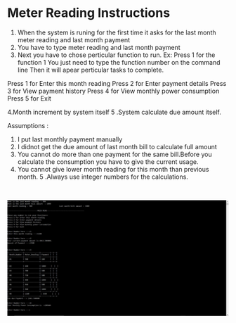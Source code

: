 Meter Reading Instructions
================================================
1. When the system is runing for the first time it asks for the last month meter reading and last month payment 
2. You have to type meter reading and last month payment
3. Next you have to chose perticular function to run. Ex: Press 1 for the function 1
You just need to type the function number on the command line
Then it will apear perticular tasks to complete.

Press 1 for Enter this month reading
Press 2 for Enter payment details
Press 3 for View payment history
Press 4 for View monthly power consumption
Press 5 for Exit

4.Month increment by system itself
5 .System calculate due amount itself.

Assumptions : 
1. I put last monthly payment manually
2. I didnot get the due amount of last month bill to calculate full amount
3. You cannot do more than one payment for the same bill.Before you calculate the consumption you have to give the current usage.
4. You cannot give lower month reading for this month than previous month.
5 .Always use integer numbers for the calculations.

<br>
<p float="left">
  <img src="https://github.com/KasunDissanayake94/Electricity_Meter_Reader/blob/master/Console.JPG" width="1000" />

</p>
